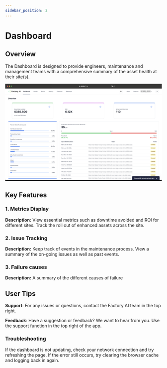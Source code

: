 ```yaml
---
sidebar_position: 2
---
```


# Dashboard

## Overview
The Dashboard is designed to provide engineers, maintenance and management teams with a comprehensive summary of the asset health at their site(s).

![Dashboard](static/dashboard-updated.png)

## Key Features
### 1. Metrics Display
**Description:** View essential metrics such as downtime avoided and ROI for different sites. Track the roll out of enhanced assets across the site.

### 2. Issue Tracking
**Description:** Keep track of events in the maintenance process. View a summary of the on-going issues as well as past events.

### 3. Failure causes
**Description:** A summary of the different causes of failure

## User Tips
**Support**: For any issues or questions, contact the Factory AI team in the top right.

**Feedback**: Have a suggestion or feedback? We want to hear from you. Use the support function in the top right of the app.

### Troubleshooting
If the dashboard is not updating, check your network connection and try refreshing the page.
If the error still occurs, try clearing the browser cache and logging back in again.